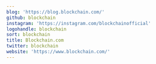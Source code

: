 ```yaml
---
blog: 'https://blog.blockchain.com/'
github: blockchain
instagram: 'https://instagram.com/blockchainofficial'
logohandle: blockchain
sort: blockchain
title: Blockchain.com
twitter: blockchain
website: 'https://www.blockchain.com/'
---
```

